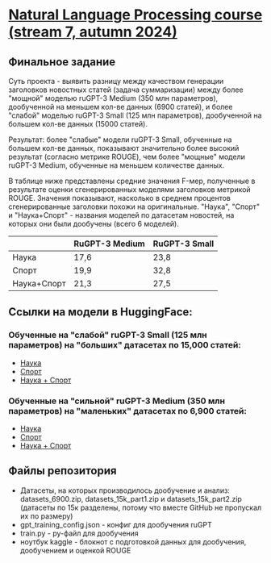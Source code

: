 # [Natural Language Processing course (stream 7, autumn 2024)](https://ods.ai/tracks/nlp-course-autumn-2024)
## Финальное задание
Суть проекта - выявить разницу между качеством генерации заголовков новостных статей (задача суммаризации) между более "мощной" моделью ruGPT-3 Medium (350 млн параметров), дообученной на меньшем кол-ве данных (6900 статей), и более "слабой" моделью ruGPT-3 Small (125 млн параметров), дообученной на большем кол-ве данных (15000 статей).

Результат: более "слабые" модели ruGPT-3 Small, обученные на большем кол-ве данных, показывают значительно более высокий результат (согласно метрике ROUGE), чем более "мощные" модели ruGPT-3 Medium, обученные на меньшем количестве данных.

В таблице ниже представлены средние значения F-мер, полученные в результате оценки сгенерированных моделями заголовков метрикой ROUGE. Значения показывают, насколько в среднем процентов сгенерированные заголовки похожи на оригинальные. "Наука", "Спорт" и "Наука+Спорт" - названия моделей по датасетам новостей, на которых они были дообучены (всего 6 моделей). 

|  | RuGPT-3 Medium | RuGPT-3 Small |
|----------|----------|----------|
| Наука    | 17,6    | 23,8    |
| Спорт    | 19,9    | 32,8    |
| Наука+Спорт    | 21,3    | 27,5    |

## Ссылки на модели в HuggingFace:

### Обученные на "слабой" ruGPT-3 Small (125 млн параметров) на "больших" датасетах по 15,000 статей:

- [Наука](https://huggingface.co/Gnider/nauka_6ep_15k)
- [Спорт](https://huggingface.co/Gnider/sport_6ep_15k)
- [Наука + Спорт](https://huggingface.co/Gnider/mix_6ep_15k)

### Обученные на "сильной" ruGPT-3 Medium (350 млн параметров) на "маленьких" датасетах по 6,900 статей:

- [Наука](https://huggingface.co/Gnider/nauka_6900_6ep_17_600_rugptmedium)
- [Спорт](https://huggingface.co/Gnider/sport_6900_6ep_17_600_rugpt3medium)
- [Наука + Спорт](https://huggingface.co/Gnider/mix_6900_6ep_17_600_tugpt3medium)

## Файлы репозитория

- Датасеты, на которых производилось дообучение и анализ: datasets_6900.zip, datasets_15k_part1.zip и datasets_15k_part2.zip (датасеты по 15к разделены, потому что вместе GitHub не пропускал их по размеру)
- gpt_training_config.json - конфиг для дообучения ruGPT
- train.py - py-файл для дообучения
- ноутбук kaggle - блокнот с подготовкой данных для дообучения, дообучением и оценкой ROUGE
